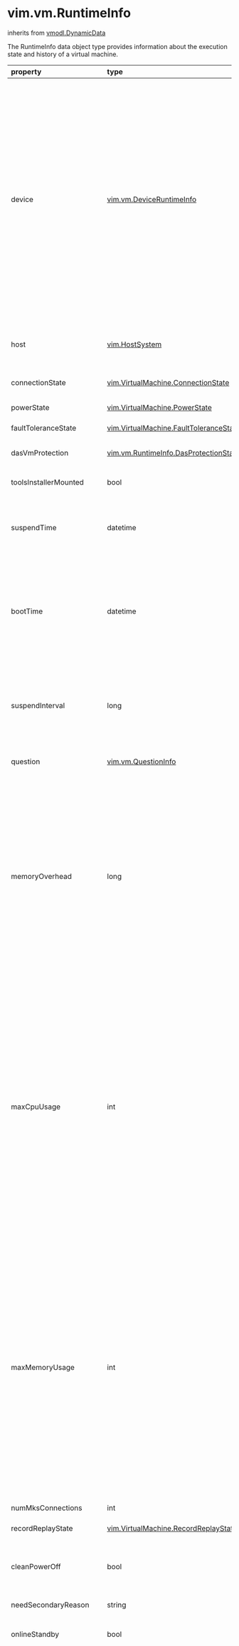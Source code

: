 vim.vm.RuntimeInfo
==================
inherits from [vmodl.DynamicData](docs/vmodl.DynamicData.md)


The RuntimeInfo data object type provides information about   the execution state and history of a virtual machine.

| property | type | optional | priv | desc |
|:---------|:-----|:---------|:-----|:-----|
| device | [vim.vm.DeviceRuntimeInfo](vim.vm.DeviceRuntimeInfo.md "vim.vm.DeviceRuntimeInfo") | true | None | Per-device runtime info. This array will be empty if the host   software does not provide runtime info for any of the device   types currently in use by the virtual machine.    In releases after vSphere API 5.0, vSphere Servers might not   generate property collector update notifications for this property.   To obtain the latest value of the property, you can use   PropertyCollector methods RetrievePropertiesEx or WaitForUpdatesEx.   If you use the PropertyCollector.WaitForUpdatesEx method, specify   an empty string for the version parameter.    Since this property is on a DataObject, an update returned by WaitForUpdatesEx may   contain values for this property when some other property on the DataObject changes.   If this update is a result of a call to WaitForUpdatesEx with a non-empty   version parameter, the value for this property may not be current. |
| host | [vim.HostSystem](vim.HostSystem.md "vim.HostSystem") | true | None | The host that is responsible for running a virtual machine.   This property is null if the virtual machine is not running and is   not assigned to run on a particular host. |
| connectionState | [vim.VirtualMachine.ConnectionState](vim.VirtualMachine.ConnectionState.md "vim.VirtualMachine.ConnectionState") | None | None | Indicates whether or not the virtual machine is available for management. |
| powerState | [vim.VirtualMachine.PowerState](vim.VirtualMachine.PowerState.md "vim.VirtualMachine.PowerState") | None | None | The current power state of the virtual machine. |
| faultToleranceState | [vim.VirtualMachine.FaultToleranceState](vim.VirtualMachine.FaultToleranceState.md "vim.VirtualMachine.FaultToleranceState") | None | None | The fault tolerance state of the virtual machine. |
| dasVmProtection | [vim.vm.RuntimeInfo.DasProtectionState](vim.vm.RuntimeInfo.DasProtectionState.md "vim.vm.RuntimeInfo.DasProtectionState") | true | None | The vSphere HA protection state for a virtual machine. Property   is unset if vSphere HA is not enabled. |
| toolsInstallerMounted | bool | None | None | Flag to indicate whether or not the VMware Tools installer   is mounted as a CD-ROM. |
| suspendTime | datetime | true | None | The timestamp when the virtual machine was most recently suspended.   <p>   This property is updated every time the virtual machine is suspended. |
| bootTime | datetime | true | None | The timestamp when the virtual machine was most recently powered on.   <p>   This property is updated when the virtual machine is powered on   from the poweredOff state, and is cleared when the virtual machine is   powered off. This property is not updated when a virtual machine is resumed   from a suspended state. |
| suspendInterval | long | true | None | The total time the virtual machine has been suspended   since it was initially powered on. This time excludes the current period,   if the virtual machine is currently suspended.  This property is updated   when the virtual machine resumes, and is reset to zero when the virtual machine   is powered off. |
| question | [vim.vm.QuestionInfo](vim.vm.QuestionInfo.md "vim.vm.QuestionInfo") | true | None | The current question, if any, that is blocking the virtual machine's execution. |
| memoryOverhead | long | true | None | The amount of memory resource (in bytes) that will be used by   the virtual machine above its guest memory requirements.   This value is set if and only if the virtual machine is registered   on a host that supports memory resource allocation features.   <p>   For powered off VMs, this is the minimum overhead required to   power on the VM on the registered host.   <p>   For powered on VMs, this is the current overhead reservation, a   value which is almost always larger than the minimum overhead, and   which grows with time.   <p><br>See <a href="vim.HostSystem.md#queryOverheadEx">QueryMemoryOverheadEx</a><br> |
| maxCpuUsage | int | true | None | Current upper-bound on CPU usage. The upper-bound is based on the host   the virtual machine is current running on, as well as limits configured   on the virtual machine itself or any parent resource pool.   Valid while the virtual machine is running.    In releases after vSphere API 5.0, vSphere Servers might not   generate property collector update notifications for this property.   To obtain the latest value of the property, you can use   PropertyCollector methods RetrievePropertiesEx or WaitForUpdatesEx.   If you use the PropertyCollector.WaitForUpdatesEx method, specify   an empty string for the version parameter.    Since this property is on a DataObject, an update returned by WaitForUpdatesEx may   contain values for this property when some other property on the DataObject changes.   If this update is a result of a call to WaitForUpdatesEx with a non-empty   version parameter, the value for this property may not be current. |
| maxMemoryUsage | int | true | None | Current upper-bound on memory usage. The upper-bound is based on memory   configuration of the virtual machine, as well as limits configured   on the virtual machine itself or any parent resource pool.   Valid while the virtual machine is running.    In releases after vSphere API 5.0, vSphere Servers might not   generate property collector update notifications for this property.   To obtain the latest value of the property, you can use   PropertyCollector methods RetrievePropertiesEx or WaitForUpdatesEx.   If you use the PropertyCollector.WaitForUpdatesEx method, specify   an empty string for the version parameter.    Since this property is on a DataObject, an update returned by WaitForUpdatesEx may   contain values for this property when some other property on the DataObject changes.   If this update is a result of a call to WaitForUpdatesEx with a non-empty   version parameter, the value for this property may not be current. |
| numMksConnections | int | None | None | Number of active MKS connections to this virtual machine. |
| recordReplayState | [vim.VirtualMachine.RecordReplayState](vim.VirtualMachine.RecordReplayState.md "vim.VirtualMachine.RecordReplayState") | None | None | Record / replay state of this virtual machine. |
| cleanPowerOff | bool | true | None | For a powered off virtual machine, indicates whether the virtual    machine's last shutdown was an orderly power off or not. Unset if    the virtual machine is running or suspended. |
| needSecondaryReason | string | true | None | If set, indicates the reason the virtual machine needs a secondary. |
| onlineStandby | bool | None | None | This property indicates whether the guest has gone into one of the    s1, s2 or s3 standby modes, false indicates the guest is awake. |
| minRequiredEVCModeKey | string | true | None | For a powered-on or suspended virtual machine in a cluster with Enhanced   VMotion Compatibility (EVC) enabled, this identifies the least-featured   EVC mode (among those for the appropriate CPU vendor) that could admit   the virtual machine. See <a href="vim.EVCMode.md">EVCMode</a>. This property will   be unset if the virtual machine is powered off or is not in an EVC   cluster.   <p>   This property may be used as a general indicator of the CPU feature   baseline currently in use by the virtual machine. However, the virtual   machine may be suppressing some of the features present in the CPU   feature baseline of the indicated mode, either explicitly (in the   virtual machine's configured   <a href="vim.vm.ConfigInfo.md#cpuFeatureMask">cpuFeatureMask</a>) or implicitly   (in the default masks for the   <a href="vim.vm.GuestOsDescriptor.md">GuestOsDescriptor</a> appropriate for the   virtual machine's configured guest OS). |
| consolidationNeeded | bool | None | None | Whether any disk of the virtual machine requires consolidation.   This can happen for example when a snapshot is deleted but its   associated disk is not committed back to the base disk.    Use <a href="vim.VirtualMachine.md#consolidateDisks">ConsolidateVMDisks_Task</a> to consolidate if   needed. |
| offlineFeatureRequirement | [vim.vm.FeatureRequirement](vim.vm.FeatureRequirement.md "vim.vm.FeatureRequirement") | true | None | These requirements must have equivalent host capabilities   <a href="vim.host.ConfigInfo.md#featureCapability">featureCapability</a> in order to power on. |
| featureRequirement | [vim.vm.FeatureRequirement](vim.vm.FeatureRequirement.md "vim.vm.FeatureRequirement") | true | None | These requirements must have equivalent host capabilities   <a href="vim.host.ConfigInfo.md#featureCapability">featureCapability</a> in order to power on,   resume, or migrate to the host. |
| featureMask | [vim.host.FeatureMask](vim.host.FeatureMask.md "vim.host.FeatureMask") | true | None | The masks applied to an individual virtual machine as a result of its   configuration. |
| vFlashCacheAllocation | long | true | None | Specifies the total allocated vFlash resource for the vFlash caches associated with VM's  VMDKs when VM is powered on, in bytes. |


